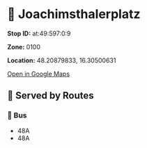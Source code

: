 # 🚉 Joachimsthalerplatz


**Stop ID:** at:49:597:0:9

**Zone:** 0100

**Location:** 48.20879833, 16.30500631

[Open in Google Maps](https://www.google.com/maps?q=48.20879833,16.30500631)

## 🚆 Served by Routes

### 🚌 Bus
- 48A
- 48A